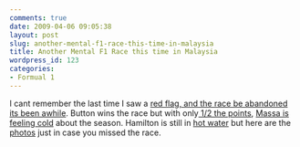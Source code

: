 ```yaml
---
comments: true
date: 2009-04-06 09:05:38
layout: post
slug: another-mental-f1-race-this-time-in-malaysia
title: Another Mental F1 Race this time in Malaysia
wordpress_id: 123
categories:
- Formual 1
---
```


I cant remember the last time I saw a [red flag, and the race be abandoned its been awhile](http://news.bbc.co.uk/sport2/hi/motorsport/formula_one/7984468.stm). Button wins the race but with only[ 1/2 the points](http://news.bbc.co.uk/sport2/hi/motorsport/formula_one/7984270.stm), [Massa is feeling cold](http://news.bbc.co.uk/sport2/hi/motorsport/formula_one/7984473.stm) about the season. Hamilton is still in [hot water](http://news.bbc.co.uk/sport2/hi/motorsport/formula_one/7983375.stm) but here are the [photos](http://news.bbc.co.uk/sport2/hi/motorsport/formula_one/7984155.stm) just in case you missed the race.

